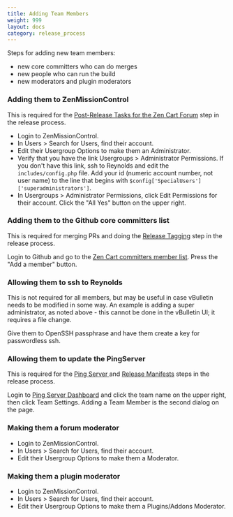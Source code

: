 ```yaml
---
title: Adding Team Members 
weight: 999
layout: docs
category: release_process
---
```


Steps for adding new team members: 
- new core committers who can do merges 
- new people who can run the build
- new moderators and plugin moderators 

### Adding them to ZenMissionControl

This is required for the [Post-Release Tasks for the Zen Cart Forum](/dev/release_process/post_release/#post-release-tasks-for-the-zen-cart-forum) step in the release process. 

- Login to ZenMissionControl. 
- In Users > Search for Users, find their account.  
- Edit their Usergroup Options to make them an Administrator. 
- Verify that you have the link Usergroups > Administrator Permissions.  If you don't have this link, ssh to Reynolds and edit the `includes/config.php` file.  Add your id (numeric account number, not user name) to the line that begins with `$config['SpecialUsers']['superadministrators']`. 
- In Usergroups > Administrator Permissions, click Edit Permissions for their account.  Click the "All Yes" button on the upper right. 

### Adding them to the Github core committers list 

This is required for merging PRs and doing the [Release Tagging](/dev/release_process/release_tagging/) step in the release process.  

Login to Github and go to the [Zen Cart committers member list](https://github.com/orgs/zencart/teams/committers/members).  Press the "Add a member" button.

### Allowing them to ssh to Reynolds

This is not required for all members, but may be useful in case vBulletin needs to be modified in some way.  An example is adding a super administrator, as noted above - this cannot be done in the vBulletin UI; it requires a file change.

Give them to OpenSSH passphrase and have them create a key for passwordless ssh. 
### Allowing them to update the PingServer 

This is required for the [Ping Server ](/dev/release_process/ping_server/) 
and [Release Manifests](/dev/release_process/manifest/) steps in the release process. 

Login to [Ping Server Dashboard](https://ping.zen-cart.com/dashboard) and click the team name on the upper right, then click Team Settings.  Adding a Team Member is the second dialog on the page. 

### Making them a forum moderator 

- Login to ZenMissionControl. 
- In Users > Search for Users, find their account.  
- Edit their Usergroup Options to make them a Moderator.

### Making them a plugin moderator 

- Login to ZenMissionControl. 
- In Users > Search for Users, find their account.  
- Edit their Usergroup Options to make them a Plugins/Addons Moderator.

